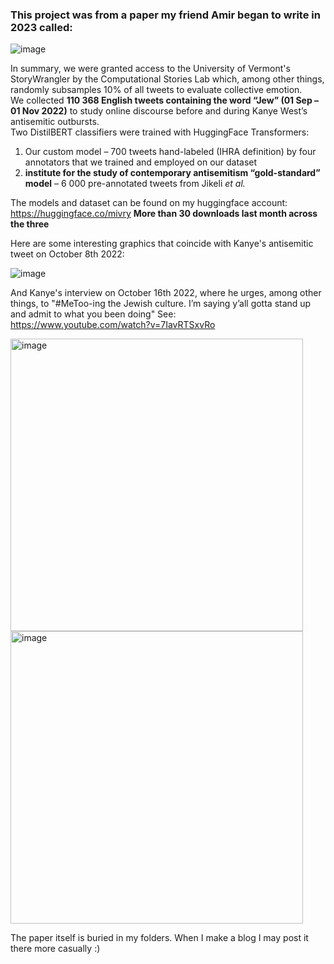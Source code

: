 ### This project was from a paper my friend Amir began to write in 2023 called:

![image](https://github.com/user-attachments/assets/491a65b1-f895-4bcc-a611-4ed42eb01907)

In summary, we were granted access to the University of Vermont's StoryWrangler by the Computational Stories Lab which, among other things,  randomly subsamples 10% of all tweets to evaluate collective emotion.  
We collected **110 368 English tweets containing the word “Jew” (01 Sep – 01 Nov 2022)** to study online discourse before and during Kanye West’s antisemitic outbursts.  
Two DistilBERT classifiers were trained with HuggingFace Transformers:

1. Our custom model – 700 tweets hand-labeled (IHRA definition) by four annotators that we trained and employed on our dataset  
2. **institute for the study of contemporary antisemitism “gold-standard” model** – 6 000 pre-annotated tweets from Jikeli *et al.*  

The models and dataset can be found on my huggingface account: <https://huggingface.co/mivry> **More than 30 downloads last month across the three**

Here are some interesting graphics that coincide with Kanye's antisemitic tweet on October 8th 2022:  

![image](https://github.com/user-attachments/assets/26ff19b3-3b07-4b64-87c0-1bb40fb03843)

And Kanye's interview on October 16th 2022, where he urges, among other things, to "#MeToo-ing the Jewish culture. I’m saying y’all gotta stand up and admit to what you been doing" See:  
<https://www.youtube.com/watch?v=7IavRTSxvRo>

<img width="468" alt="image" src="https://github.com/user-attachments/assets/6223b26a-57c3-44a1-a164-77cc4b8aa4d9" />

<img width="468" alt="image" src="https://github.com/user-attachments/assets/e32715d2-c752-43aa-86bc-97a16986fff1" />


The paper itself is buried in my folders. When I make a blog I may post it there more casually :)
